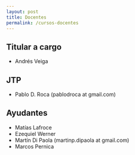 ```yaml
---
layout: post
title: Docentes
permalink: /cursos-docentes
---
```


## Titular a cargo
 - Andrés Veiga

## JTP
 - Pablo D. Roca  (pablodroca at gmail.com)

## Ayudantes
 - Matías Lafroce
 - Ezequiel Werner
 - Martín Di Paola (martinp.dipaola at gmail.com)
 - Marcos Pernica

